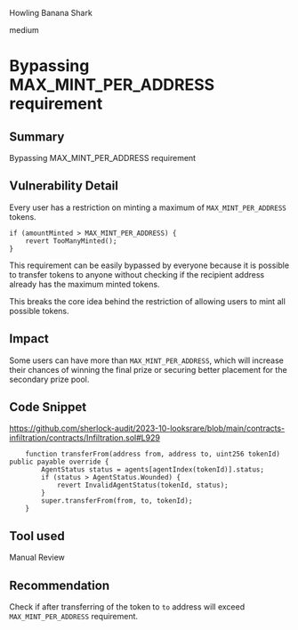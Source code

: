Howling Banana Shark

medium

# Bypassing MAX_MINT_PER_ADDRESS requirement
## Summary
Bypassing MAX_MINT_PER_ADDRESS requirement

## Vulnerability Detail
Every user has a restriction on minting a maximum of `MAX_MINT_PER_ADDRESS` tokens.

```solidity
if (amountMinted > MAX_MINT_PER_ADDRESS) {
    revert TooManyMinted();
}
```

This requirement can be easily bypassed by everyone because it is possible to transfer tokens to anyone without checking if the recipient address already has the maximum minted tokens.

This breaks the core idea behind the restriction of allowing users to mint all possible tokens.

## Impact
Some users can have more than `MAX_MINT_PER_ADDRESS`, which will increase their chances of winning the final prize or securing better placement for the secondary prize pool.

## Code Snippet
https://github.com/sherlock-audit/2023-10-looksrare/blob/main/contracts-infiltration/contracts/Infiltration.sol#L929

```solidity
    function transferFrom(address from, address to, uint256 tokenId) public payable override {
        AgentStatus status = agents[agentIndex(tokenId)].status;
        if (status > AgentStatus.Wounded) {
            revert InvalidAgentStatus(tokenId, status);
        }
        super.transferFrom(from, to, tokenId);
    }
```
## Tool used
Manual Review

## Recommendation
Check if after transferring of the token to `to` address will exceed `MAX_MINT_PER_ADDRESS` requirement.
